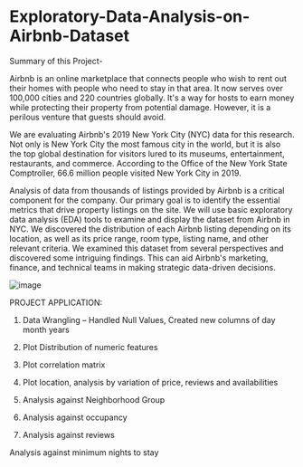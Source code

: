 # Exploratory-Data-Analysis-on-Airbnb-Dataset

Summary of this Project-

Airbnb is an online marketplace that connects people who wish to rent out their homes with people who need to stay in that area. It now serves over 100,000 cities and 220 countries globally. It's a way for hosts to earn money while protecting their property from potential damage. However, it is a perilous venture that guests should avoid.

We are evaluating Airbnb's 2019 New York City (NYC) data for this research. Not only is New York City the most famous city in the world, but it is also the top global destination for visitors lured to its museums, entertainment, restaurants, and commerce. According to the Office of the New York State Comptroller, 66.6 million people visited New York City in 2019.


Analysis of data from thousands of listings provided by Airbnb is a critical component for the company. Our primary goal is to identify the essential metrics that drive property listings on the site. We will use basic exploratory data analysis (EDA) tools to examine and display the dataset from Airbnb in NYC. We discovered the distribution of each Airbnb listing depending on its location, as well as its price range, room type, listing name, and other relevant criteria. We examined this dataset from several perspectives and discovered some intriguing findings. This can aid Airbnb's marketing, finance, and technical teams in making strategic data-driven decisions.

![image](https://user-images.githubusercontent.com/116347910/210867803-2a0a74d3-6bfd-4413-b5cf-11b4b6f89db1.png)





PROJECT APPLICATION:

1) Data Wrangling – Handled Null Values, Created new columns of day month years 	

2) Plot Distribution of numeric features

3) Plot correlation matrix

4) Plot location, analysis by variation of price, reviews and availabilities

5) Analysis against Neighborhood Group

6) Analysis against occupancy

7) Analysis against reviews

Analysis against minimum nights to stay
